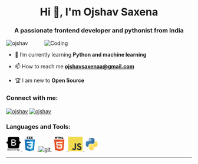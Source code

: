 <h1 align="center">Hi 👋, I'm Ojshav Saxena</h1>
<h3 align="center">A passionate frontend developer and pythonist from India</h3>
<img align="right" alt="Coding" width="400" src="https://cdn.dribbble.com/users/1162077/screenshots/3848914/programmer.gif">

<p align="left"> <img src="https://komarev.com/ghpvc/?username=ojshav&label=Profile%20views&color=0e75b6&style=flat" alt="ojshav" /> </p>

- 🌱 I’m currently learning **Python and machine learning**

- 📫 How to reach me **ojshavsaxenaa@gmail.com**

- 🏆 I am new to **Open Source**

<h3 align="left">Connect with me:</h3>
<p align="left">
<a href="https://twitter.com/OjshavS" target="blank"><img align="center" src="https://raw.githubusercontent.com/rahuldkjain/github-profile-readme-generator/master/src/images/icons/Social/twitter.svg" alt="ojshav" height="30" width="40" /></a>
<a href="https://www.linkedin.com/in/ojshav-saxena-5b36701b3/" target="blank"><img align="center" src="https://raw.githubusercontent.com/rahuldkjain/github-profile-readme-generator/master/src/images/icons/Social/linked-in-alt.svg" alt="ojshav" height="30" width="40" /></a>
</p>

<h3 align="left">Languages and Tools:</h3>
<p align="left"> </a> <a href="https://getbootstrap.com" target="_blank" rel="noreferrer"> <img src="https://raw.githubusercontent.com/devicons/devicon/master/icons/bootstrap/bootstrap-plain-wordmark.svg" alt="bootstrap" width="40" height="40"/> </a> <a href="https://www.w3schools.com/css/" target="_blank" rel="noreferrer"> <img src="https://raw.githubusercontent.com/devicons/devicon/master/icons/css3/css3-original-wordmark.svg" alt="css3" width="40" height="40"/> </a> <a href="https://git-scm.com/" target="_blank" rel="noreferrer"> <img src="https://www.vectorlogo.zone/logos/git-scm/git-scm-icon.svg" alt="git" width="40" height="40"/> </a> <a href="https://www.w3.org/html/" target="_blank" rel="noreferrer"> <img src="https://raw.githubusercontent.com/devicons/devicon/master/icons/html5/html5-original-wordmark.svg" alt="html5" width="40" height="40"/> </a> <a href="https://developer.mozilla.org/en-US/docs/Web/JavaScript" target="_blank" rel="noreferrer"> <img src="https://raw.githubusercontent.com/devicons/devicon/master/icons/javascript/javascript-original.svg" alt="javascript" width="40" height="40"/> </a> <a href="https://www.python.org" target="_blank" rel="noreferrer"> <img src="https://raw.githubusercontent.com/devicons/devicon/master/icons/python/python-original.svg" alt="python" width="40" height="40"/> </a> </p>

<!-- ## Here's my Github Statistics -->

<!-- ![Anurag's github stats](https://github-readme-stats.vercel.app/api?username=ojshav&show_icons=true&theme=radical) -->

----
<!-- [![Top Langs](https://github-readme-stats.vercel.app/api/top-langs/?username=ojshav)](https://github.com/anuraghazra/github-readme-stats) -->
